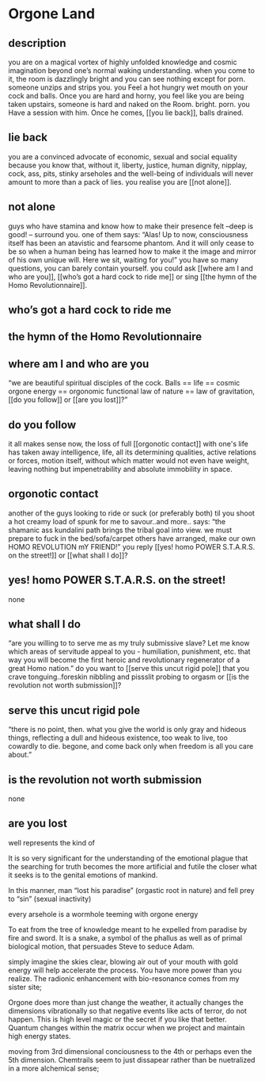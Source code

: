 # Orgone Land

## description
you are on a magical vortex of highly unfolded knowledge and cosmic imagination beyond one’s normal waking understanding. when you come to it, the room is dazzlingly bright and you can see nothing except for porn. someone unzips and strips you. you Feel a hot hungry wet mouth on your cock and balls. Once you are hard and horny, you feel like you are being taken upstairs, someone is hard and naked on the Room. bright. porn. you Have a session with him. Once he comes, [[you lie back]], balls drained.

## lie back
you are a convinced advocate of economic, sexual and social equality because you know that, without it, liberty, justice, human dignity, nipplay, cock, ass, pits, stinky arseholes and the well-being of individuals will never amount to more than a pack of lies. you realise you are [[not alone]].

## not alone
guys who have stamina and know how to make their presence felt –deep is good! – surround you. one of them says: “Alas! Up to now, consciousness itself has been an atavistic and fearsome phantom. And it will only cease to be so when a human being has learned how to make it the image and mirror of his own unique will. Here we sit, waiting for you!” you have so many questions, you can barely contain yourself. you could ask [[where am I and who are you]], [[who’s got a hard cock to ride me]] or sing [[the hymn of the Homo Revolutionnaire]].

## who’s got a hard cock to ride me

## the hymn of the Homo Revolutionnaire

## where am I and who are you
“we are beautiful spiritual disciples of the cock. Balls == life == cosmic orgone energy == orgonomic functional law of nature == law of gravitation, [[do you follow]] or [[are you lost]]?”

## do you follow
it all makes sense now, the loss of full [[orgonotic contact]] with one's life has taken away intelligence, life, all its determining qualities, active relations or forces, motion itself, without which matter would not even have weight, leaving nothing but impenetrability and absolute immobility in space.

## orgonotic contact
another of the guys looking to ride or suck (or preferably both) til you shoot a hot creamy load of spunk for me to savour..and more.. says: “the shamanic ass kundalini path brings the tribal goal into view. we must prepare to fuck in the bed/sofa/carpet others have arranged, make our own HOMO REVOLUTION mY FRIEND!” you reply [[yes! homo POWER S.T.A.R.S. on the street!]] or [[what shall I do]]?

## yes! homo POWER S.T.A.R.S. on the street!
none

## what shall I do
“are you willing to to serve me as my truly submissive slave? Let me know which areas of servitude appeal to you - humiliation, punishment, etc. that way you will become the first  heroic and revolutionary regenerator of a great Homo nation.” do you want to [[serve this uncut rigid pole]] that you crave tonguing..foreskin nibbling and pissslit probing to orgasm or [[is the revolution not worth submission]]?

## serve this uncut rigid pole
“there is no point, then. what you give the world is only gray and hideous things, reflecting a dull and hideous existence, too weak to live, too cowardly to die. begone, and come back only when freedom is all you care about.”

## is the revolution not worth submission
none

## are you lost

well represents the kind of 


It is so very significant for the understanding of the emotional 
plague that the searching for truth becomes the more artificial and futile the closer what it seeks is to the genital emotions of mankind.

In this manner, man “lost his paradise” (orgastic root in 
nature) and fell prey to “sin” (sexual inactivity)

every arsehole is a wormhole teeming with orgone energy

To eat from the tree of knowledge meant to he expelled from paradise by fire and sword. It is a snake, a symbol of the phallus as well as of primal biological motion, that persuades Steve to seduce Adam. 







simply imagine the skies clear, blowing air out of your mouth with gold energy will help accelerate the process. You have more power than you realize. The radionic enhancement with bio-resonance comes from my sister site;

Orgone does more than just change the weather, it actually changes the dimensions vibrationally so that negative events like acts of terror, do not happen. This is high level magic or the secret if you like that better. Quantum changes within the matrix occur when we project and maintain high energy states.

 moving from 3rd dimensional conciousness to the 4th or perhaps even the 5th dimension. Chemtrails seem to just dissapear rather than be nuetralized in a more alchemical sense;